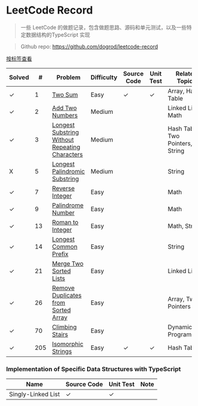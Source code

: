 # LeetCode Record

> 一些 LeetCode 的做题记录，包含做题思路、源码和单元测试，以及一些特定数据结构的TypeScript 实现

> Github repo: https://github.com/dogrod/leetcode-record

[按标签查看](/sort-by-topic)

 Solved | # | Problem | Difficulty | Source Code | Unit Test | Related Topics
---- | --- | --- | --- | --- | --- | ---
✓ | 1 | [Two Sum](http://leetcode.dogrod.com/#/two-sum) | Easy | ✓ | ✓ | Array, Hash Table
✓ | 2 | [Add Two Numbers](http://leetcode.dogrod.com/#/add-two-numbers) | Medium |   |   | Linked List, Math
✓ | 3 | [Longest Substring Without Repeating Characters](http://leetcode.dogrod.com/#/longest-substring-without-repeating-characters) | Medium |   |   | Hash Table, Two Pointers, String
X | 5 | [Longest Palindromic Substring](http://leetcode.dogrod.com/#/longest-palindromic-substring) | Medium |   |   | String
✓ | 7 | [Reverse Integer](http://leetcode.dogrod.com/#/reverse-integer) | Easy |   |   | Math
✓ | 9 | [Palindrome Number](http://leetcode.dogrod.com/#/palindrome-number) | Easy |   |   | Math
✓ | 13 | [Roman to Integer](http://leetcode.dogrod.com/#/roman-to-integer) | Easy |   |   | Math, String
✓ | 14 | [Longest Common Prefix](http://leetcode.dogrod.com/#/longest-common-prefix) | Easy |   |   | String
✓ | 21 | [Merge Two Sorted Lists](http://leetcode.dogrod.com/#/merge-two-sorted-lists) | Easy |   |   | Linked List
✓ | 26 | [Remove Duplicates from Sorted Array](http://leetcode.dogrod.com/#/remove-duplicates-from-sorted-array) | Easy |   |   | Array, Two Pointers
✓ | 70 | [Climbing Stairs](http://leetcode.dogrod.com/#/climbing-stairs) | Easy |   |   | Dynamic Programming
✓ | 205 | [Isomorphic Strings](http://leetcode.dogrod.com/#/isomorphic-strings) | Easy | ✓ | ✓ | Hash Table

### Implementation of Specific Data Structures with TypeScript 

Name | Source Code | Unit Test | Note
---  | ---         | ---       | ---
Singly-Linked List | ✓ | ✓ |